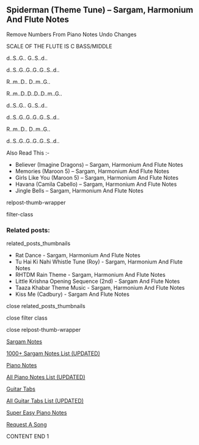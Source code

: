 
## Spiderman (Theme Tune) – Sargam, Harmonium And Flute Notes

Remove Numbers From Piano Notes
Undo Changes

SCALE OF THE FLUTE IS C BASS/MIDDLE

d..S..G.. G..S..d..

d..S..G..G..G..G..S..d..

R..m..D.. D..m..G..

R..m..D..D..D..D..m..G..



d..S..G.. G..S..d..

d..S..G..G..G..G..S..d..

R..m..D.. D..m..G..

d..S..G..G..G..G..S..d..

Also Read This :-

* Believer (Imagine Dragons) – Sargam, Harmonium And Flute Notes
* Memories (Maroon 5) – Sargam, Harmonium And Flute Notes
* Girls Like You (Maroon 5) – Sargam, Harmonium And Flute Notes
* Havana (Camila Cabello) – Sargam, Harmonium And Flute Notes
* Jingle Bells – Sargam, Harmonium And Flute Notes

relpost-thumb-wrapper

filter-class

### Related posts:

related_posts_thumbnails

* Rat Dance - Sargam, Harmonium And Flute Notes
* Tu Hai Ki Nahi Whistle Tune (Roy) - Sargam, Harmonium And Flute Notes
* RHTDM Rain Theme - Sargam, Harmonium And Flute Notes
* Little Krishna Opening Sequence (2nd) - Sargam And Flute Notes
* Taaza Khabar Theme Music - Sargam, Harmonium And Flute Notes
* Kiss Me (Cadbury) - Sargam And Flute Notes

close related_posts_thumbnails

close filter class

close relpost-thumb-wrapper

[Sargam Notes](https://www.notationsworld.com/sargam-notes.html)

[1000+ Sargam Notes List (UPDATED)](https://www.notationsworld.com/all-songs-list-sargam-notes.html)

[Piano Notes](https://www.notationsworld.com/piano-notes.html)

[All Piano Notes List (UPDATED)](https://www.notationsworld.com/all-songs-list-piano-notes.html)

[Guitar Tabs](https://www.notationsworld.com/guitar-tabs.html)

[All Guitar Tabs List (UPDATED)](https://www.notationsworld.com/all-songs-list-guitar-tabs.html)

[Super Easy Piano Notes](https://studywall.in/)

[Request A Song](https://www.notationsworld.com/request-a-song.html)

CONTENT END 1

